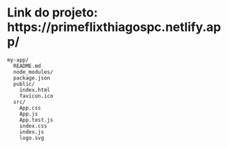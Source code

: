 
<h1><strong>Link do projeto: https://primeflixthiagospc.netlify.app/</strong></h1>

```
my-app/
  README.md
  node_modules/
  package.json
  public/
    index.html
    favicon.ico
  src/
    App.css
    App.js
    App.test.js
    index.css
    index.js
    logo.svg
```

